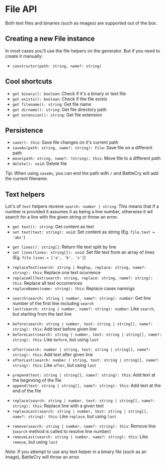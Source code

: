# File API

Both text files and binaries (such as images) are supported out of the box.

## Creating a new File instance

In most cases you'll use the file helpers on the generator. But if you need to create it manually:

* `constructor(path: string, name?: string)`

## Cool shortcuts

* `get binary(): boolean`: Check if it's a binary or text file
* `get exists(): boolean`: Check if the file exists
* `get filename(): string`: Get file name
* `get dirname(): string`: Get file directory path
* `get extension(): string`: Get file extension

## Persistence

* `save(): this`: Save file changes on it's current path
* `saveAs(path: string, name?: string): File`: Save file on a different path
* `move(path: string, name?: ?string): this`: Move file to a different path
* `delete(): void`: Delete file

_Tip_: When using `saveAs`, you can end the path with `/` and BattleCry will add the current filename.

## Text helpers

Lot's of `text` helpers receive `search: number | string`. This means that if a number is provided it assumes it as being a line number, otherwise it wil search for a line with the given string or throw an error.

* `get text(): string`: Get content as text
* `set text(text: string): void`: Set content as string (Eg. `file.text = 'abc'`)

- `get lines(): string[]`: Return file text split by line
- `set lines(lines: string[]): void`: Set file text from an array of lines (Eg. `file.lines = ['a', 'b', 'c']`)

* `replaceText(search: string | RegExp, replace: string, name?: string): this`: Replace one text ocurrence
* `replaceAllText(search: string, replace: string, name?: string): this`: Replace all text occurrences
* `replaceNames(name: string): this`: Replace casex namings

- `search(search: string | number, name?: string): number`: Get line number of the first line including `search`
- `last(search: string | number, name?: string): number`: Like `search`, but starting from the last line

* `before(search: string | number, text: string | string[], name?: string): this`: Add text before given line
* `beforeLast(search: string | number, text: string | string[], name?: string): this`: Like `before`, but using `last`

- `after(search: number | string, text: string | string[], name?: string): this`: Add text after given line
- `afterLast(search: number | string, text: string | string[], name?: string): this`: Like `after`, but using `last`

* `prepend(text: string | string[], name?: string): this`: Add text at the beginning of the file
* `append(text: string | string[], name?: string): this`: Add text at the end of the file

- `replace(search: string | number, text: string | string[], name?: string): this`: Replace line with a given text
- `replaceLast(search: string | number, text: string | string[], name?: string): this`: Like `replace`, but using `last`

* `remove(search: string | number, name?: string): this`: Remove line (`search` method is called to resolve line number)
* `removeLast(search: string | number, name?: string): this`: Like `remove`, but using `last`

_Note_: If you attempt to use any text helper in a binary file (such as an image), BattleCry will throw an error.
